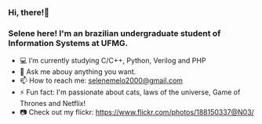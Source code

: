 ### Hi, there!👋 
### Selene here! I'm an brazilian undergraduate student of Information Systems at UFMG. 

- :computer: I’m currently studying C/C++, Python, Verilog and PHP
- 💬 Ask me abouy anything you want. 
- 📫 How to reach me: selenemelo2000@gmail.com
- ⚡ Fun fact: I'm passionate about cats, laws of the universe, Game of Thrones and Netflix!
- :camera: Check out my flickr: https://www.flickr.com/photos/188150337@N03/
